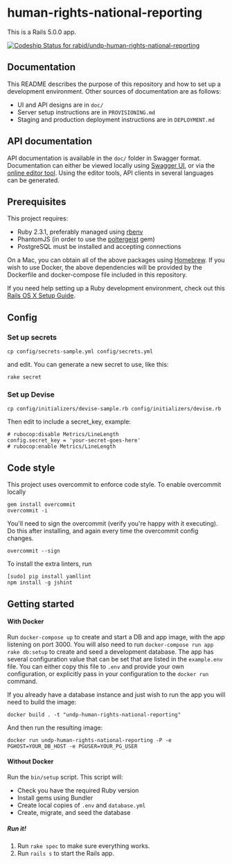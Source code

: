 # human-rights-national-reporting

This is a Rails 5.0.0 app.

[ ![Codeship Status for rabid/undp-human-rights-national-reporting](https://codeship.com/projects/0278cdb0-2525-0134-bb7e-0e3391f87f23/status?branch=master)](https://codeship.com/projects/161691)

## Documentation

This README describes the purpose of this repository and how to set up a development environment. Other sources of documentation are as follows:

* UI and API designs are in `doc/`
* Server setup instructions are in `PROVISIONING.md`
* Staging and production deployment instructions are in `DEPLOYMENT.md`

## API documentation

API documentation is available in the `doc/` folder in Swagger format. Documentation can either be viewed locally using [Swagger UI](https://github.com/swagger-api/swagger-ui), or via the [online editor tool](editor.swagger.io). Using the editor tools, API
clients in several languages can be generated.

## Prerequisites

This project requires:

* Ruby 2.3.1, preferably managed using [rbenv][]
* PhantomJS (in order to use the [poltergeist][] gem)
* PostgreSQL must be installed and accepting connections

On a Mac, you can obtain all of the above packages using [Homebrew][]. If you wish to use Docker, the above dependencies will be provided by the Dockerfile and docker-compose file included in this repository.

If you need help setting up a Ruby development environment, check out this [Rails OS X Setup Guide](https://mattbrictson.com/rails-osx-setup-guide).

## Config

### Set up secrets
```
cp config/secrets-sample.yml config/secrets.yml
```

and edit. You can generate a new secret to use, like this:

```
rake secret
```

### Set up Devise

```
cp config/initializers/devise-sample.rb config/initializers/devise.rb
```

Then edit to include a secret_key, example:

```
# rubocop:disable Metrics/LineLength
config.secret_key = 'your-secret-goes-here'
# rubocop:enable Metrics/LineLength
```



## Code style

This project uses overcommit to enforce code style. To enable overcommit locally

```
gem install overcommit
overcommit -i
```

You'll need to sign the overcommit (verify you're happy with it executing).
Do this after installing, and again every time the overcommit config changes.

```
overcommit --sign
```

To install the extra linters, run
```
[sudo] pip install yamllint
npm install -g jshint
```

## Getting started


#### With Docker

Run `docker-compose up` to create and start a DB and app image, with the app listening on port 3000. You will also need to run `docker-compose run app rake db:setup` to create and seed a development database. The app has several configuration value that can be set that are listed in the `example.env` file. You can either copy this file to `.env` and provide your own configuration, or explicitly pass in your configuration to the `docker run` command.

If you already have a database instance and just wish to run the app you will need to build the image:

`docker build . -t "undp-human-rights-national-reporting"`

And then run the resulting image:

`docker run undp-human-rights-national-reporting -P -e PGHOST=YOUR_DB_HOST -e PGUSER=YOUR_PG_USER`

#### Without Docker

Run the `bin/setup` script. This script will:

* Check you have the required Ruby version
* Install gems using Bundler
* Create local copies of `.env` and `database.yml`
* Create, migrate, and seed the database

##### Run it!

1. Run `rake spec` to make sure everything works.
2. Run `rails s` to start the Rails app.

[rbenv]:https://github.com/sstephenson/rbenv
[poltergeist]:https://github.com/teampoltergeist/poltergeist
[Homebrew]:http://brew.sh

